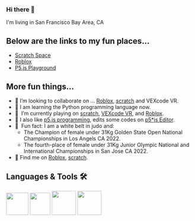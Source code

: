 ### Hi there 👋

<!--
**ShuhanGeng/shuhangeng** is a ✨ _special_ ✨ repository because its `README.md` (this file) appears on your GitHub profile.

Here are some ideas to get you started:

- 🔭 I’m currently working on ...
- 🌱 I’m currently learning ...
- 👯 I’m looking to collaborate on ...
- 🤔 I’m looking for help with ...
- 💬 Ask me about ...
- 📫 How to reach me: ...
- 😄 Pronouns: ...
- ⚡ Fun fact: ...
-->
 
I'm living in San Francisco Bay Area, CA

## Below are the links to my fun places...

-   [Scratch Space](https://scratch.mit.edu/users/shaepa)
-   [Roblox](https://www.roblox.com/users/3002961676/profile)
-   [P5.js Playground](P5-program.md)

## More fun things...

- 👯    I’m looking to collaborate on ... [Roblox](https://www.roblox.com/users/3002961676/profile), [scratch](https://scratch.mit.edu/users/shaepa/) and VEXcode VR.
- 🌱    I am learning the Python programming language now.  
- 🤟    I’m currently playing on [scratch](https://scratch.mit.edu/users/shaepa/), [VEXcode VR](https://github.com/ShuhanCode/LavnerEducation/), and [Roblox](https://www.roblox.com/users/3002961676/profile).
- 🔭    I also like [p5.js programming](./P5-program.md), edits some codes on [p5*js Editor](https://editor.p5js.org/shuhangeng/sketches/).
- 🥇    Fun fact: I am a white belt in judo and: 
    -   The Champion of female under 31Kg Golden State Open National Championships in Los Angels CA 2022.
    -   The fourth-place of female under 31Kg Junior Olympic National and International Championships in San Jose CA 2022.
- 📧    Find me on [Roblox](https://www.roblox.com/users/3002961676/profile), [scratch](https://scratch.mit.edu/users/shaepa/). 
 
## Languages & Tools 🛠

<a href="https://scratch.mit.edu/users/shaepa/" target="_blank"><img src="https://user-images.githubusercontent.com/107777649/176965559-e384f769-5f88-4837-bf60-08a5a9f97942.png" height="60"/></a>
<a href="https://vr.vex.com/" target="_blank"><img src="https://user-images.githubusercontent.com/107777649/176966861-cbd558e5-0910-4cb9-a45d-d6c613a73ea7.png" width="55" height="60"/></a>
<a href="https://github.com/p5-designer/p5js-starter/blob/main/Shiffman-p5js-videos/README.md" target="_blank"><img src="https://user-images.githubusercontent.com/7886233/167035355-465121f2-e6f9-4452-9661-3e528c5fae7f.png" height="65"/></a>
<a href="https://docs.python.org/3.9/tutorial/index.html" target="_blank"><img src="https://user-images.githubusercontent.com/7886233/177692039-10a6ad6e-3e19-49ac-91b3-805659f3258e.png" width="65" height="65"/></a>



















































































